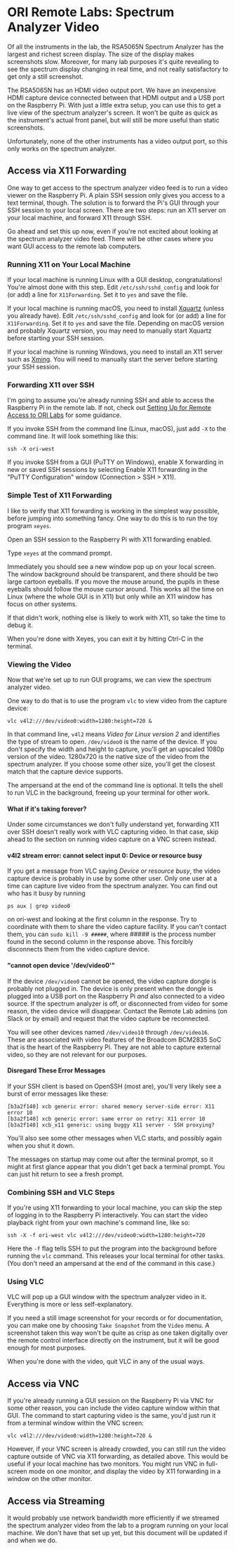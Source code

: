 # ORI Remote Labs: Spectrum Analyzer Video

Of all the instruments in the lab, the RSA5065N Spectrum Analyzer has the largest and richest screen display. The size of the display makes screenshots slow. Moreover, for many lab purposes it's quite revealing to see the spectrum display changing in real time, and not really satisfactory to get only a still screenshot.

The RSA5065N has an HDMI video output port. We have an inexpensive HDMI capture device connected between that HDMI output and a USB port on the Raspberry Pi. With just a little extra setup, you can use this to get a live view of the spectrum analyzer's screen. It won't be quite as quick as the instrument's actual front panel, but will still be more useful than static screenshots.

Unfortunately, none of the other instruments has a video output port, so this only works on the spectrum analyzer.

## Access via X11 Forwarding

One way to get access to the spectrum analyzer video feed is to run a video viewer on the Raspberry Pi. A plain SSH session only gives you access to a text terminal, though. The solution is to forward the Pi's GUI through your SSH session to your local screen. There are two steps: run an X11 server on your local machine, and forward X11 through SSH.

Go ahead and set this up now, even if you're not excited about looking at the spectrum analyzer video feed. There will be other cases where you want GUI access to the remote lab computers.

### Running X11 on Your Local Machine

If your local machine is running Linux with a GUI desktop, congratulations! You're almost done with this step. Edit `/etc/ssh/sshd_config` and look for (or add) a line for `X11Forwarding`. Set it to `yes` and save the file.

If your local machine is running macOS, you need to install
[Xquartz](https://www.xquartz.org/) (unless you already have). Edit `/etc/ssh/sshd_config` and look for (or add) a line for `X11Forwarding`. Set it to `yes` and save the file. Depending on macOS version and probably Xquartz version, you may need to manually start Xquartz before starting your SSH session.

If your local machine is running Windows, you need to install an X11 server such as
[Xming](https://sourceforge.net/projects/xming/). You will need to manually start the server before starting your SSH session.

### Forwarding X11 over SSH

I'm going to assume you're already running SSH and able to access the Raspberry Pi in the remote lab. If not, check out [Setting Up for Remote Access to ORI Labs](ORI-Lab-User-Setup.md) for some guidance.

If you invoke SSH from the command line (Linux, macOS), just add `-X` to the command line. It will look something like this:
```
ssh -X ori-west
```

If you invoke SSH from a GUI (PuTTY on Windows), enable X forwarding in new or saved SSH sessions by selecting Enable X11 forwarding in the "PuTTY Configuration" window (Connection > SSH > X11).

### Simple Test of X11 Forwarding

I like to verify that X11 forwarding is working in the simplest way possible, before jumping into something fancy. One way to do this is to run the toy program `xeyes`.

Open an SSH session to the Raspberry Pi with X11 forwarding enabled.

Type `xeyes` at the command prompt.

Immediately you should see a new window pop up on your local screen. The window background should be transparent, and there should be two large cartoon eyeballs. If you move the mouse around, the pupils in these eyeballs should follow the mouse cursor around. This works all the time on Linux (where the whole GUI is in X11) but only while an X11 window has focus on other systems.

If that didn't work, nothing else is likely to work with X11, so take the time to debug it.

When you're done with Xeyes, you can exit it by hitting Ctrl-C in the terminal.

### Viewing the Video

Now that we're set up to run GUI programs, we can view the spectrum analyzer video.

One way to do that is to use the program `vlc` to view video from the capture device:

```
vlc v4l2:///dev/video0:width=1280:height=720 &
```

In that command line, `v4l2` means _Video for Linux version 2_ and identifies the type of stream to open. `/dev/video0` is the name of the device. If you don't specify the width and height to capture, you'll get an upscaled 1080p version of the video. 1280x720 is the native size of the video from the spectrum analyzer. If you choose some other size, you'll get the closest match that the capture device supports.

The ampersand at the end of the command line is optional. It tells the shell to run VLC in the background, freeing up your terminal for other work.

#### What if it's taking forever?

Under some circumstances we don't fully understand yet, forwarding X11 over SSH doesn't really work with VLC capturing video. In that case, skip ahead to the section on running video capture on a VNC screen instead.

#### v4l2 stream error: cannot select input 0: Device or resource busy

If you get a message from VLC saying *Device or resource busy*, the video capture device is probably in use by some other user. Only one user at a time can capture live video from the spectrum analyzer. You can find out who has it busy by running
```
ps aux | grep video0
```
on ori-west and looking at the first column in the response. Try to coordinate with them to share the video capture facility. If you can't contact them, you can `sudo kill -9 #####`, where ##### is the process number found in the second column in the response above. This forcibly disconnects them from the video capture device.

#### "cannot open device '/dev/video0'"

If the device `/dev/video0` cannot be opened, the video capture dongle is probably not plugged in. The device is only present when the dongle is plugged into a USB port on the Raspberry Pi *and* also connected to a video source. If the spectrum analyzer is off, or disconnected from video for some reason, the video device will disappear. Contact the Remote Lab admins (on Slack or by email) and request that the video capture be reconnected.

You will see other devices named `/dev/video10` through `/dev/video16`. These are associated with video features of the Broadcom BCM2835 SoC that is the heart of the Raspberry Pi. They are not able to capture external video, so they are not relevant for our purposes.

#### Disregard These Error Messages

If your SSH client is based on OpenSSH (most are), you'll very likely see a burst of error messages like these:

```
[b3a2f140] xcb generic error: shared memory server-side error: X11 error 10
[b3a2f140] xcb generic error: same error on retry: X11 error 10
[b3a2f140] xcb_x11 generic: using buggy X11 server - SSH proxying?
```

You'll also see some other messages when VLC starts, and possibly again when you shut it down.

The messages on startup may come out after the terminal prompt, so it might at first glance appear that you didn't get back a terminal prompt. You can just hit return to see a fresh prompt.

### Combining SSH and VLC Steps

If you're using X11 forwarding to your local machine, you can skip the step of logging in to the Raspberry Pi interactively. You can start the video playback right from your own machine's command line, like so:

```
ssh -X -f ori-west vlc v4l2:///dev/video0:width=1280:height=720
```

Here the `-f` flag tells SSH to put the program into the background before running the `vlc` command. This releases your local terminal for other tasks. (You don't need an ampersand at the end of the command in this case.)

### Using VLC

VLC will pop up a GUI window with the spectrum analyzer video in it. Everything is more or less self-explanatory.

If you need a still image screenshot for your records or for documentation, you can make one by choosing `Take Snapshot` from the `Video` menu. A screenshot taken this way won't be quite as crisp as one taken digitally over the remote control interface directly on the instrument, but it will be good enough for most purposes.

When you're done with the video, quit VLC in any of the usual ways.

## Access via VNC

If you're already running a GUI session on the Raspberry Pi via VNC for some other reason, you can include the video capture window within that GUI. The command to start capturing video is the same, you'd just run it from a terminal window within the VNC screen:

```
vlc v4l2:///dev/video0:width=1280:height=720 &
```

However, if your VNC screen is already crowded, you can still run the video capture outside of VNC via X11 forwarding, as detailed above. This would be useful if your local machine has two monitors. You might run VNC in full-screen mode on one monitor, and display the video by X11 forwarding in a window on the other monitor.

## Access via Streaming

It would probably use network bandwidth more efficiently if we streamed the spectrum analyzer video from the lab to a program running on your local machine. We don't have that set up yet, but this document will be updated if and when we do.

